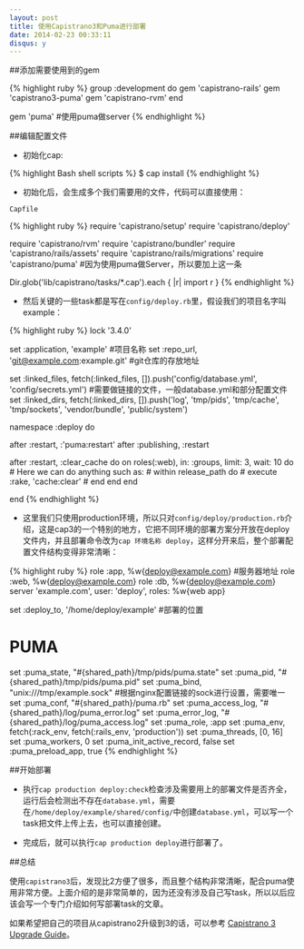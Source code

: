 ```yaml
---
layout: post
title: 使用Capistrano3和Puma进行部署
date: 2014-02-23 00:33:11
disqus: y
---
```


##添加需要使用到的gem

{% highlight ruby %}
group :development do
  gem 'capistrano-rails'
  gem 'capistrano3-puma'
  gem 'capistrano-rvm'
end

gem 'puma'    #使用puma做server
{% endhighlight %}

##编辑配置文件

*   初始化cap:

{% highlight Bash shell scripts %}
$ cap install
{% endhighlight %}

*   初始化后，会生成多个我们需要用的文件，代码可以直接使用：

`Capfile`

{% highlight ruby %}
require 'capistrano/setup'
require 'capistrano/deploy'

require 'capistrano/rvm'
require 'capistrano/bundler'
require 'capistrano/rails/assets'
require 'capistrano/rails/migrations'
require 'capistrano/puma'      #因为使用puma做Server，所以要加上这一条

Dir.glob('lib/capistrano/tasks/*.cap').each { |r| import r }
{% endhighlight %}

*   然后关键的一些task都是写在`config/deploy.rb`里，假设我们的项目名字叫example：

{% highlight ruby %}
lock '3.4.0'

set :application, 'example'      #项目名称
set :repo_url, 'git@example.com:example.git'    #git仓库的存放地址

set :linked_files, fetch(:linked_files, []).push('config/database.yml', 'config/secrets.yml')       #需要做链接的文件，一般database.yml和部分配置文件
set :linked_dirs, fetch(:linked_dirs, []).push('log', 'tmp/pids', 'tmp/cache', 'tmp/sockets', 'vendor/bundle', 'public/system')

namespace :deploy do

  after :restart, :'puma:restart'
  after :publishing, :restart

  after :restart, :clear_cache do
    on roles(:web), in: :groups, limit: 3, wait: 10 do
      # Here we can do anything such as:
      # within release_path do
      #   execute :rake, 'cache:clear'
      # end
    end
  end

end
{% endhighlight %}

*   这里我们只使用production环境，所以只对`config/deploy/production.rb`介绍，这是cap3的一个特别的地方，它把不同环境的部署方案分开放在deploy文件内，并且部署命令改为`cap 环境名称 deploy`，这样分开来后，整个部署配置文件结构变得非常清晰：

{% highlight ruby %}
role :app, %w{deploy@example.com}     #服务器地址
role :web, %w{deploy@example.com}
role :db,  %w{deploy@example.com}
server 'example.com', user: 'deploy', roles: %w{web app}

set :deploy_to, '/home/deploy/example'     #部署的位置

# PUMA
set :puma_state, "#{shared_path}/tmp/pids/puma.state"
set :puma_pid,   "#{shared_path}/tmp/pids/puma.pid"
set :puma_bind, "unix:///tmp/example.sock"      #根据nginx配置链接的sock进行设置，需要唯一
set :puma_conf, "#{shared_path}/puma.rb"
set :puma_access_log, "#{shared_path}/log/puma_error.log"
set :puma_error_log, "#{shared_path}/log/puma_access.log"
set :puma_role, :app
set :puma_env, fetch(:rack_env, fetch(:rails_env, 'production'))
set :puma_threads, [0, 16]
set :puma_workers, 0
set :puma_init_active_record, false
set :puma_preload_app, true
{% endhighlight %}

##开始部署

*   执行`cap production deploy:check`检查涉及需要用上的部署文件是否齐全，运行后会检测出不存在`database.yml`，需要在`/home/deploy/example/shared/config/`中创建`database.yml`，可以写一个task把文件上传上去，也可以直接创建。

*   完成后，就可以执行`cap production deploy`进行部署了。

##总结

使用`capistrano3`后，发现比2方便了很多，而且整个结构非常清晰，配合puma使用非常方便。上面介绍的是非常简单的，因为还没有涉及自己写task，所以以后应该会写一个专门介绍如何写部署task的文章。

如果希望把自己的项目从capistrano2升级到3的话，可以参考 [Capistrano 3 Upgrade Guide](https://semaphoreapp.com/blog/2013/11/26/capistrano-3-upgrade-guide.html)。
